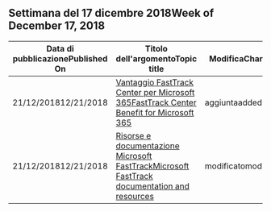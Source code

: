 <!-- This file is generated automatically each week. Changes made to this file will be overwritten.-->




## <a name="week-of-december-17-2018"></a><span data-ttu-id="f316c-101">Settimana del 17 dicembre 2018</span><span class="sxs-lookup"><span data-stu-id="f316c-101">Week of December 17, 2018</span></span>


| <span data-ttu-id="f316c-102">Data di pubblicazione</span><span class="sxs-lookup"><span data-stu-id="f316c-102">Published On</span></span> |<span data-ttu-id="f316c-103">Titolo dell'argomento</span><span class="sxs-lookup"><span data-stu-id="f316c-103">Topic title</span></span> | <span data-ttu-id="f316c-104">Modifica</span><span class="sxs-lookup"><span data-stu-id="f316c-104">Change</span></span> |
|------|------------|--------|
| <span data-ttu-id="f316c-105">21/12/2018</span><span class="sxs-lookup"><span data-stu-id="f316c-105">12/21/2018</span></span> | [<span data-ttu-id="f316c-106">Vantaggio FastTrack Center per Microsoft 365</span><span class="sxs-lookup"><span data-stu-id="f316c-106">FastTrack Center Benefit for Microsoft 365</span></span>](/FastTrack/m365-fasttrack-benefit-overview) | <span data-ttu-id="f316c-107">aggiunta</span><span class="sxs-lookup"><span data-stu-id="f316c-107">added</span></span> |
| <span data-ttu-id="f316c-108">21/12/2018</span><span class="sxs-lookup"><span data-stu-id="f316c-108">12/21/2018</span></span> | [<span data-ttu-id="f316c-109">Risorse e documentazione Microsoft FastTrack</span><span class="sxs-lookup"><span data-stu-id="f316c-109">Microsoft FastTrack documentation and resources</span></span>](/FastTrack/index) | <span data-ttu-id="f316c-110">modificato</span><span class="sxs-lookup"><span data-stu-id="f316c-110">modified</span></span> |

